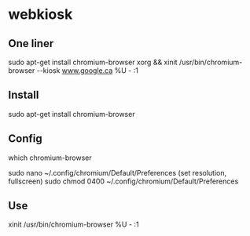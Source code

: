 webkiosk
========


One liner
----------------
sudo apt-get install chromium-browser xorg && xinit /usr/bin/chromium-browser --kiosk www.google.ca %U - :1


Install
-------
sudo apt-get install chromium-browser


Config
------
which chromium-browser

sudo nano ~/.config/chromium/Default/Preferences
(set resolution, fullscreen)
sudo chmod 0400 ~/.config/chromium/Default/Preferences


Use
---
xinit /usr/bin/chromium-browser %U - :1

